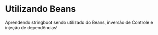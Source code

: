 # Utilizando Beans
Aprendendo stringboot sendo utilizado do Beans, inversão de Controle e injeção de dependências!

